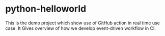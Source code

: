 # python-helloworld
This is the demo project which show use of GitHub action in real time use case.
It Gives overview of how we develop event-driven workflow in CI.
